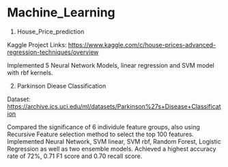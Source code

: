 # Machine_Learning

1. House_Price_prediction

Kaggle Project Links: https://www.kaggle.com/c/house-prices-advanced-regression-techniques/overview

Implemented 5 Neural Network Models, linear regression and SVM model with rbf kernels.

2. Parkinson Diease Classification

Dataset: https://archive.ics.uci.edu/ml/datasets/Parkinson%27s+Disease+Classification

Compared the significance of 6 individule feature groups, also using Recursive Feature selection method to select the top 100 features. Implemented Neural Network, SVM linear, SVM rbf, Random Forest, Logistic Regression as well as two ensemble models. Achieved a highest accuracy rate of 72%, 0.71 F1 score and 0.70 recall score.

